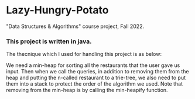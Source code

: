 # Lazy-Hungry-Potato
"Data Structures &amp; Algorithms" course project, Fall 2022.


### This project is written in java.

The thecnique which I used for handling this project is as below:

We need a min-heap for sorting all the restaurants that the user gave us input. Then when we call the queries,  in addition to removing them from the heap and putting the n-called restaurant to a trie-tree, we also need to put them into a stack to protect the order of the algorithm we used.
Note that removing from the min-heap is by calling the min-heapify function.
